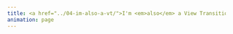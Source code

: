 ```yaml
---
title: <a href="../04-im-also-a-vt/">I'm <em>also</em> a View Transition!</a>
animation: page
---
```


<br>

<style>
	html {
		&:active-view-transition-type(backwards) {
			/* Previous page */
			&::view-transition-new(root) {
				animation: 1s cubic-bezier(.25, 1, .30, 1) wipe-in-top-right both;
			}

			/* Next (Current) page */
			&::view-transition-old(root) {
				animation: none;
			}
		}

		&:active-view-transition-type(forwards) {
			&::view-transition-new(root),
			&::view-transition-old(root) {
				animation: none;
			}
		}
	}
</style>
